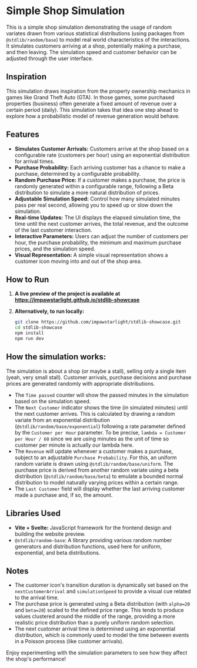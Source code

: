 # Simple Shop Simulation

This is a simple shop simulation demonstrating the usage of random variates drawn from various statistical distributions (using packages from `@stdlib/random/base`) to model real world characteristics of the interactions. It simulates customers arriving at a shop, potentially making a purchase, and then leaving. The simulation speed and customer behavior can be adjusted through the user interface.

## Inspiration

This simulation draws inspiration from the property ownership mechanics in games like Grand Theft Auto (GTA). In those games, some purchased properties (business) often generate a fixed amount of revenue over a certain period (daily). This simulation takes that idea one step ahead to explore how a probabilistic model of revenue generation would behave.

## Features

- **Simulates Customer Arrivals:** Customers arrive at the shop based on a configurable rate (customers per hour) using an exponential distribution for arrival times.
- **Purchase Probability:** Each arriving customer has a chance to make a purchase, determined by a configurable probability.
- **Random Purchase Price:** If a customer makes a purchase, the price is randomly generated within a configurable range, following a Beta distribution to simulate a more natural distribution of prices.
- **Adjustable Simulation Speed:** Control how many simulated minutes pass per real second, allowing you to speed up or slow down the simulation.
- **Real-time Updates:** The UI displays the elapsed simulation time, the time until the next customer arrives, the total revenue, and the outcome of the last customer interaction.
- **Interactive Parameters:** Users can adjust the number of customers per hour, the purchase probability, the minimum and maximum purchase prices, and the simulation speed.
- **Visual Representation:** A simple visual representation shows a customer icon moving into and out of the shop area.

## How to Run

1.  **A live preview of the project is available at https://impawstarlight.github.io/stdlib-showcase**



2.  **Alternatively, to run locally:**
    ```bash
    git clone https://github.com/impawstarlight/stdlib-showcase.git
    cd stdlib-showcase
    npm install
    npm run dev
    ```

## How the simulation works:

The simulation is about a shop (or maybe a stall), selling only a single item (yeah, very small stall). Customer arrivals, purchase decisions and purchase prices are generated randomly with appropriate distributions.

- The `Time passed` counter will show the passed minutes in the simulation based on the simulation speed.
- The `Next Customer` indicator shows the time (in simulated minutes) until the next customer arrives. This is calculated by drawing a random variate from an exponential distribution (`@stdlib/random/base/exponential`) following a rate parameter defined by the `Customer per Hour` parameter. To be precise, `lambda = Customer per Hour / 60` since we are using minutes as the unit of time so customer per minute is actually our lambda here.
- The `Revenue` will update whenever a customer makes a purchase, subject to an adjustable `Purchase Probability`. For this, an uniform random variate is drawn using `@stdlib/random/base/uniform`. The purchase price is derived from another random variate using a beta distribution (`@stdlib/random/base/beta`) to emulate a bounded normal distribution to model naturally varying prices within a certain range.
- The `Last Customer` field will display whether the last arriving customer made a purchase and, if so, the amount.

## Libraries Used

- **Vite + Svelte:** JavaScript framework for the frontend design and building the website preview.
- `@stdlib/random-base`: A library providing various random number generators and distribution functions, used here for uniform, exponential, and beta distributions.


## Notes

- The customer icon's transition duration is dynamically set based on the `nextCustomerArrival` and `simulationSpeed` to provide a visual cue related to the arrival time.
- The purchase price is generated using a Beta distribution (with `alpha=20` and `beta=20`) scaled to the defined price range. This tends to produce values clustered around the middle of the range, providing a more realistic price distribution than a purely uniform random selection.
- The next customer arrival time is determined using an exponential distribution, which is commonly used to model the time between events in a Poisson process (like customer arrivals).

Enjoy experimenting with the simulation parameters to see how they affect the shop's performance!